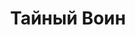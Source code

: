 ---
draft: false
slug: tainyi-voin-7c194e3f
title: Тайный Воин
type: books
params:
  book_title: Тайный Воин
  tags:
    - adult fiction
    - epic fantasy
    - fantasy
    - fiction
    - genderqueer
    - high fantasy
    - lgbtq-plus
    - magic
    - queer
    - science fiction
  cover: https://images-na.ssl-images-amazon.com/images/S/compressed.photo.goodreads.com/books/1347866367i/74274.jpg
  editions count: '3'
  goodreads_link: https://www.goodreads.com/book/show/74274.Hidden_Warrior
  authors:
    - Lynn Flewelling, Линн Флевеллинг
  publication_year: '2003'
  publishers:
    - Эксмо
  page_count: '576'
  short_book_description: «До тех пор, пока дочь, наследница Фелатимоса, сражается и побеждает, Скала никогда не будет покорена» - гласит древнее пророчество оракула. Благоденствие Скалы действительно длилось до восшествия...
  russian_translation_status: exists
  series: Tamír Triad
  languages:
    - Английский
    - Русский
  book_description: «До тех пор, пока дочь, наследница Фелатимоса, сражается и побеждает, Скала никогда не будет покорена» - гласит древнее пророчество оракула. Благоденствие Скалы действительно длилось до восшествия на престол Эриуса, который узурпировал власть и убил всех своих родственниц, оставив в живых только родную сестру. Но вот пришло время, и принцесса Ариани произвела на свет двойню. Волшебники сохранили жизнь девочки ценой жизни брата. Не нашедший успокоения призрак мальчика живет в старой тряпичной кукле, сшитой матерью, которая удерживает душу любимого сына. Всякий раз, глядя в зеркало, Тобин-она видит лицо брата. Тобин-он ненавидит сестру, но вынужден защищать ее, чтобы вновь вступило в силу древнее пророчество. «До тех пор, пока дочь, наследница Фелатимоса, сражается и побеждает, Скала никогда не будет покорена» — гласит древнее пророчество оракула. Благоденствие Скалы действительно длилось до восшествия на престол Эриуса, который узурпировал власть и убил всех своих родственниц, оставив в живых только родную сестру. Но вот пришло время, и принцесса Ариани произвела на свет двойню. Волшебники сохранили жизнь девочки ценой жизни брата. Не нашедший успокоения призрак мальчика живет в старой тряпичной кукле, сшитой матерью, которая удерживает душу любимого сына. Всякий раз, глядя в зеркало, Тобин-она видит лицо брата. Тобин-он ненавидит сестру, но вынужден защищать ее, чтобы вновь вступило в силу древнее пророчество.
  russian_audioversion: false
---